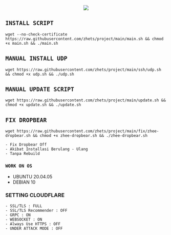 <p align="center">
<img src="https://readme-typing-svg.herokuapp.com?color=%2336BCF7&center=true&vCenter=true&lines=SCRIPT+ㅤ+BY+ㅤ+FV+ㅤ+STORE" />
</p>

## `INSTALL SCRIPT`
<pre><code>wget --no-check-certificate https://raw.githubusercontent.com/zhets/project/main/main.sh && chmod +x main.sh && ./main.sh
</code></pre>

## `MANUAL INSTALL UDP`
<pre><code>wget https://raw.githubusercontent.com/zhets/project/main/ssh/udp.sh && chmod +x udp.sh && ./udp.sh
</code></pre>

## `MANUAL UPDATE SCRIPT`
<pre><code>wget https://raw.githubusercontent.com/zhets/project/main/update.sh && chmod +x update.sh && ./update.sh</code></pre>

## `FIX DROPBEAR`
<pre><code>wget https://raw.githubusercontent.com/zhets/project/main/fix/zhee-dropbear.sh && chmod +x zhee-dropbear.sh && ./zhee-dropbear.sh</code></pre>

```
- Fix Dropbear Off
- Akibat Installasi Berulang - Ulang
- Tanpa Rebuild
```

### `WORK ON OS`
- UBUNTU 20.04.05
- DEBIAN 10

### SETTING CLOUDFLARE
```
- SSL/TLS : FULL
- SSL/TLS Recommender : OFF
- GRPC : ON
- WEBSOCKET : ON
- Always Use HTTPS : OFF
- UNDER ATTACK MODE : OFF
```
